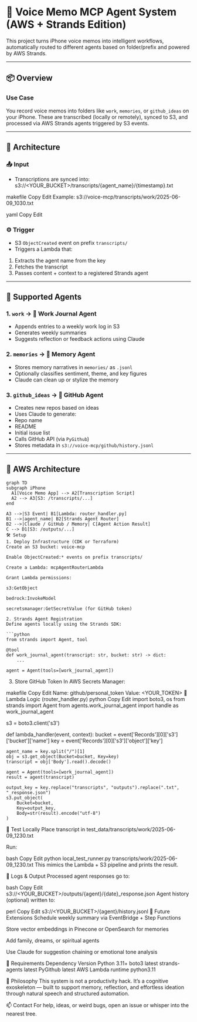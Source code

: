 # 🧠 Voice Memo MCP Agent System (AWS + Strands Edition)

This project turns iPhone voice memos into intelligent workflows, automatically routed to different agents based on folder/prefix and powered by AWS Strands.

---

## 📦 Overview

### Use Case
You record voice memos into folders like `work`, `memories`, or `github_ideas` on your iPhone. These are transcribed (locally or remotely), synced to S3, and processed via AWS Strands agents triggered by S3 events.

---

## 📁 Architecture

### 📤 Input
- Transcriptions are synced into:
s3://<YOUR_BUCKET>/transcripts/{agent_name}/{timestamp}.txt

makefile
Copy
Edit
Example:
s3://voice-mcp/transcripts/work/2025-06-09_1030.txt

yaml
Copy
Edit

### ⚙️ Trigger
- S3 `ObjectCreated` event on prefix `transcripts/`
- Triggers a Lambda that:
1. Extracts the agent name from the key
2. Fetches the transcript
3. Passes content + context to a registered Strands agent

---

## 🤖 Supported Agents

### 1. `work` → 🧾 Work Journal Agent
- Appends entries to a weekly work log in S3
- Generates weekly summaries
- Suggests reflection or feedback actions using Claude

### 2. `memories` → 🧠 Memory Agent
- Stores memory narratives in `memories/` as `.jsonl`
- Optionally classifies sentiment, theme, and key figures
- Claude can clean up or stylize the memory

### 3. `github_ideas` → 🐙 GitHub Agent
- Creates new repos based on ideas
- Uses Claude to generate:
- Repo name
- README
- Initial issue list
- Calls GitHub API (via `PyGithub`)
- Stores metadata in `s3://voice-mcp/github/history.jsonl`

---

## 🧬 AWS Architecture

```mermaid
graph TD
subgraph iPhone
  A1[Voice Memo App] --> A2[Transcription Script]
  A2 --> A3[S3: /transcripts/...]
end

A3 -->|S3 Event| B1[Lambda: router_handler.py]
B1 -->|agent_name| B2[Strands Agent Router]
B2 -->|Claude / GitHub / Memory| C[Agent Action Result]
C --> D1[S3: /outputs/...]
🛠️ Setup
1. Deploy Infrastructure (CDK or Terraform)
Create an S3 bucket: voice-mcp

Enable ObjectCreated:* events on prefix transcripts/

Create a Lambda: mcpAgentRouterLambda

Grant Lambda permissions:

s3:GetObject

bedrock:InvokeModel

secretsmanager:GetSecretValue (for GitHub token)

2. Strands Agent Registration
Define agents locally using the Strands SDK:

```python
from strands import Agent, tool

@tool
def work_journal_agent(transcript: str, bucket: str) -> dict:
    ...

agent = Agent(tools=[work_journal_agent])
```
3. Store GitHub Token
In AWS Secrets Manager:

makefile
Copy
Edit
Name: github/personal_token
Value: <YOUR_TOKEN>
🐍 Lambda Logic (router_handler.py)
python
Copy
Edit
import boto3, os
from strands import Agent
from agents.work_journal_agent import handle as work_journal_agent

s3 = boto3.client('s3')

def lambda_handler(event, context):
    bucket = event['Records'][0]['s3']['bucket']['name']
    key    = event['Records'][0]['s3']['object']['key']
    
    agent_name = key.split("/")[1]
    obj = s3.get_object(Bucket=bucket, Key=key)
    transcript = obj['Body'].read().decode()

    agent = Agent(tools=[work_journal_agent])
    result = agent(transcript)
    
    output_key = key.replace("transcripts", "outputs").replace(".txt", "_response.json")
    s3.put_object(
        Bucket=bucket,
        Key=output_key,
        Body=str(result).encode("utf-8")
    )
🧪 Test Locally
Place transcript in test_data/transcripts/work/2025-06-09_1230.txt

Run:

bash
Copy
Edit
python local_test_runner.py transcripts/work/2025-06-09_1230.txt
This mimics the Lambda + S3 pipeline and prints the result.

📓 Logs & Output
Processed agent responses go to:

bash
Copy
Edit
s3://<YOUR_BUCKET>/outputs/{agent}/{date}_response.json
Agent history (optional) written to:

perl
Copy
Edit
s3://<YOUR_BUCKET>/{agent}/history.jsonl
📅 Future Extensions
Schedule weekly summary via EventBridge + Step Functions

Store vector embeddings in Pinecone or OpenSearch for memories

Add family, dreams, or spiritual agents

Use Claude for suggestion chaining or emotional tone analysis

🧼 Requirements
Dependency	Version
Python	3.11+
boto3	latest
strands-agents	latest
PyGithub	latest
AWS Lambda runtime	python3.11

🧠 Philosophy
This system is not a productivity hack.
It’s a cognitive exoskeleton — built to support memory, reflection, and effortless ideation through natural speech and structured automation.

📫 Contact
For help, ideas, or weird bugs, open an issue or whisper into the nearest tree.
